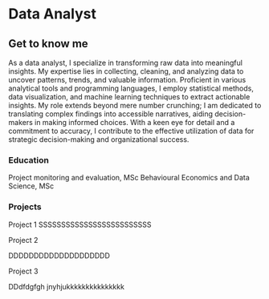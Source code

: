 # Data Analyst 

## Get to know me

As a data analyst, I specialize in transforming raw data into meaningful insights. My expertise lies in collecting, cleaning, and analyzing data to uncover patterns, trends, and valuable information. Proficient in various analytical tools and programming languages, I employ statistical methods, data visualization, and machine learning techniques to extract actionable insights. My role extends beyond mere number crunching; I am dedicated to translating complex findings into accessible narratives, aiding decision-makers in making informed choices. With a keen eye for detail and a commitment to accuracy, I contribute to the effective utilization of data for strategic decision-making and organizational success.


### Education

Project monitoring and evaluation, MSc
Behavioural Economics and Data Science, MSc

### Projects

Project 1
SSSSSSSSSSSSSSSSSSSSSSSSS

Project 2

DDDDDDDDDDDDDDDDDDDD


Project 3

DDdfdgfgh jnyhjukkkkkkkkkkkkkkk
